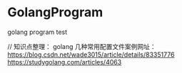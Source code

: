 # GolangProgram

golang program  test




// 知识点整理：
golang 几种常用配置文件案例网址：
    https://blog.csdn.net/wade3015/article/details/83351776
    https://studygolang.com/articles/4063


    
    
    

